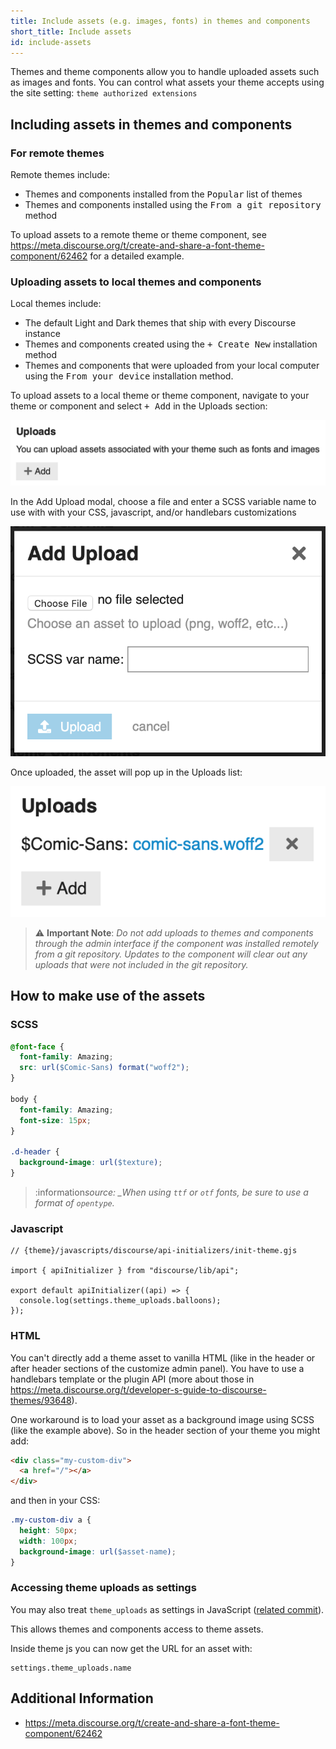 ```yaml
---
title: Include assets (e.g. images, fonts) in themes and components
short_title: Include assets
id: include-assets
---
```


Themes and theme components allow you to handle uploaded assets such as images and fonts. You can control what assets your theme accepts using the site setting: `theme authorized extensions`

## Including assets in themes and components

### For remote themes

Remote themes include:

- Themes and components installed from the <kbd>Popular</kbd> list of themes
- Themes and components installed using the <kbd>From a git repository</kbd> method

To upload assets to a remote theme or theme component, see https://meta.discourse.org/t/create-and-share-a-font-theme-component/62462 for a detailed example.

### Uploading assets to local themes and components

Local themes include:

- The default Light and Dark themes that ship with every Discourse instance
- Themes and components created using the <kbd>+ Create New</kbd> installation method
- Themes and components that were uploaded from your local computer using the <kbd>From your device</kbd> installation method.

To upload assets to a local theme or theme component, navigate to your theme or component and select <kbd>+ Add</kbd> in the Uploads section:

![uploads|690x143,50%](/assets/include-assets-1.png)

In the Add Upload modal, choose a file and enter a SCSS variable name to use with with your CSS, javascript, and/or handlebars customizations

![upload-modal|683x500,40%](/assets/include-assets-2.png)

Once uploaded, the asset will pop up in the Uploads list:

![uploaded-font|556x230,50%](/assets/include-assets-3.png)

> :warning: **Important Note**: _Do not add uploads to themes and components through the admin interface if the component was installed remotely from a git repository. Updates to the component will clear out any uploads that were not included in the git repository._

## How to make use of the assets

### SCSS

```scss
@font-face {
  font-family: Amazing;
  src: url($Comic-Sans) format("woff2");
}

body {
  font-family: Amazing;
  font-size: 15px;
}

.d-header {
  background-image: url($texture);
}
```

> :information*source: \_When using `ttf` or `otf` fonts, be sure to use a format of `opentype`.*

### Javascript

```gjs
// {theme}/javascripts/discourse/api-initializers/init-theme.gjs

import { apiInitializer } from "discourse/lib/api";

export default apiInitializer((api) => {
  console.log(settings.theme_uploads.balloons);
});
```

### HTML

You can't directly add a theme asset to vanilla HTML (like in the header or after header sections of the customize admin panel). You have to use a handlebars template or the plugin API (more about those in https://meta.discourse.org/t/developer-s-guide-to-discourse-themes/93648).

One workaround is to load your asset as a background image using SCSS (like the example above). So in the header section of your theme you might add:

```html
<div class="my-custom-div">
  <a href="/"></a>
</div>
```

and then in your CSS:

```scss
.my-custom-div a {
  height: 50px;
  width: 100px;
  background-image: url($asset-name);
}
```

### Accessing theme uploads as settings

You may also treat `theme_uploads` as settings in JavaScript ([related commit](https://github.com/discourse/discourse/commit/719a93c312b9caa6c71de22d67f1ce1a78c1c8b2)).

This allows themes and components access to theme assets.

Inside theme js you can now get the URL for an asset with:

```
settings.theme_uploads.name
```

## Additional Information

- https://meta.discourse.org/t/create-and-share-a-font-theme-component/62462
